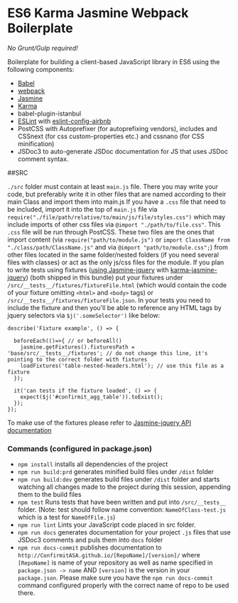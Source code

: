 # ES6 Karma Jasmine Webpack Boilerplate

_No Grunt/Gulp required!_

Boilerplate for building a client-based JavaScript library in ES6 using the following components:

* [Babel](https://babeljs.io/)
* [webpack](https://webpack.github.io/)
* [Jasmine](http://jasmine.github.io/)
* [Karma](http://karma-runner.github.io/)
* babel-plugin-istanbul
* [ESLint](http://eslint.org/) with [eslint-config-airbnb](https://github.com/airbnb/javascript)
* PostCSS with Autoprefixer (for autoprefixing vendors), includes and CSSnext (for css custom-properties etc.) and cssnano (for CSS minification)
* JSDoc3 to auto-generate JSDoc documentation for JS that uses JSDoc comment syntax.


##SRC

`./src` folder must contain at least `main.js` file. There you may write your code, but preferably write it in other files that are named according to their main Class and import them into main.js
If you have a `.css` file that need to be included, import it into the top of `main.js` file via `require("./file/path/relative/to/main/js/file/styles.css")` which may include imports of other css files via `@import "./path/to/file.css"`. This `.css` file will be run through PostCSS.
These two files are the ones that import content (via `require("path/to/module.js")` or `import ClassName from "./class/path/ClassName.js"` and via `@import "path/to/module.css";`) from other files located in the same folder/nested folders (if you need several files with classes)
or act as the only js/css files for the module.
If you plan to write tests using fixtures ([using Jasmine-jquery](https://github.com/velesin/jasmine-jquery) with [karma-jasmine-jquery](https://github.com/bessdsv/karma-jasmine-jquery)) (both shipped in this bundle)
put your fixtures under `/src/__tests__/fixtures/fixtureFile.html`  (which would contain the code of your fixture omitting `<html>` and `<body>` tags) or `/src/__tests__/fixtures/fixtureFile.json`. In your tests you need to include the fixture and then you'll be able to reference any HTML tags by jquery selectors via `$j('.someSelector')` like below:

```
describe('Fixture example', () => {

  beforeEach(()=>{ // or beforeAll()
    jasmine.getFixtures().fixturesPath = 'base/src/__tests__/fixtures'; // do not change this line, it's pointing to the correct folder with fixtures 
    loadFixtures('table-nested-headers.html'); // use this file as a fixture
  });

  it('can tests if the fixture loaded', () => {
    expect($j('#confirmit_agg_table')).toExist();
  });
});

```

To make use of the fixtures please refer to [Jasmine-jquery API documentation](https://github.com/velesin/jasmine-jquery)

### Commands (configured in package.json)

- `npm install` installs all dependencies of the project
- `npm run build:prd` generates minified build files under `/dist` folder 
- `npm run build:dev` generates build files under `/dist` folder and starts watching all changes made to the project during this session, appending them to the build files
- `npm test` Runs tests that have been written and put into `/src/__tests__` folder. (Note: test should follow name convention: `NameOfClass-test.js` which is a test for `NameOfFile.js`)
- `npm run lint` Lints your JavaScript code placed in src folder.
- `npm run docs` generates documentation for your project `.js` files that use JSDoc3 comments and puls them into `docs` folder
- `npm run docs-commit`  publishes documentation to `http://ConfirmitASA.github.io/[RepoName]/[version]/` where `[RepoName]` is name of your repository as well as name specified in `package.json -> name` AND `[version]` is the version in your `package.json`. 
Please make sure you have the `npm run docs-commit` command configured properly with the correct name of repo to be used there.
